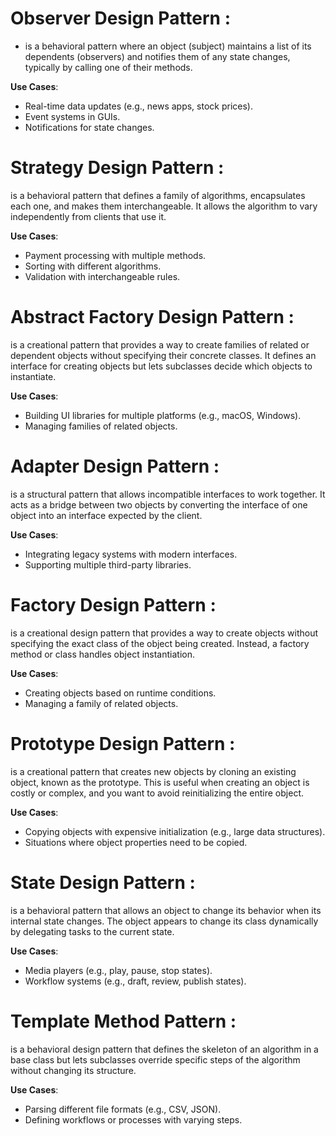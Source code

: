 # Observer Design Pattern : 
* is a behavioral pattern where an object (subject) maintains a list of its dependents (observers) and notifies them of any state changes, typically by calling one of their methods.


**Use Cases**:
* Real-time data updates (e.g., news apps, stock prices).
* Event systems in GUIs.
* Notifications for state changes.

# Strategy Design Pattern : 
is a behavioral pattern that defines a family of algorithms, encapsulates each one, and makes them interchangeable. It allows the algorithm to vary independently from clients that use it.

**Use Cases**:
* Payment processing with multiple methods.
* Sorting with different algorithms.
* Validation with interchangeable rules.


# Abstract Factory Design Pattern : 
is a creational pattern that provides a way to create families of related or dependent objects without specifying their concrete classes. It defines an interface for creating objects but lets subclasses decide which objects to instantiate.

**Use Cases**:
* Building UI libraries for multiple platforms (e.g., macOS, Windows).
* Managing families of related objects.


# Adapter Design Pattern : 
is a structural pattern that allows incompatible interfaces to work together. It acts as a bridge between two objects by converting the interface of one object into an interface expected by the client.

**Use Cases**:
* Integrating legacy systems with modern interfaces.
* Supporting multiple third-party libraries.


# Factory Design Pattern : 
is a creational design pattern that provides a way to create objects without specifying the exact class of the object being created. Instead, a factory method or class handles object instantiation.


**Use Cases**:
* Creating objects based on runtime conditions.
* Managing a family of related objects.


# Prototype Design Pattern : 
is a creational pattern that creates new objects by cloning an existing object, known as the prototype. This is useful when creating an object is costly or complex, and you want to avoid reinitializing the entire object.

**Use Cases**:
* Copying objects with expensive initialization (e.g., large data structures).
* Situations where object properties need to be copied.

# State Design Pattern : 
is a behavioral pattern that allows an object to change its behavior when its internal state changes. The object appears to change its class dynamically by delegating tasks to the current state.

**Use Cases**:
* Media players (e.g., play, pause, stop states).
* Workflow systems (e.g., draft, review, publish states).


# Template Method Pattern : 
is a behavioral design pattern that defines the skeleton of an algorithm in a base class but lets subclasses override specific steps of the algorithm without changing its structure.

**Use Cases**:
* Parsing different file formats (e.g., CSV, JSON).
* Defining workflows or processes with varying steps.

